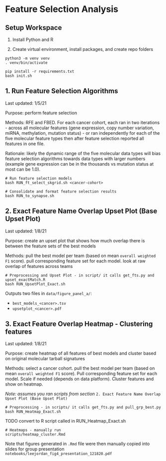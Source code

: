 # Feature Selection Analysis
## Setup Workspace

1. Install Python and R

2. Create virtual environment, install packages, and create repo folders

```
python3 -m venv venv
. venv/bin/activate

pip install -r requirements.txt
bash init.sh
```
## 1. Run Feature Selection Algorithms

Last updated: 1/5/21

Purpose: perform feature selection

Methods: RFE and FBED. For each cancer cohort, each ran in two iterations - across all molecular features (gene expression, copy number variation, miRNA, methylation, mutation status) - or ran independently for each of the five molecular feature types then after feature selection reported all features in one file.

Rationale: likely the dynamic range of the five molecular data types will bias feature selection algorithms towards data types with larger numbers (example gene expression can be in the thousands vs mutation status at most can be 1.0).

```
# Run feature selection models
bash RUN_ft_select_skgrid.sh <cancer-cohort>

# Consolidate and format feature selection results
bash RUN_to_synapse.sh
```

## 2. Exact Feature Name Overlap Upset Plot (Base Upset Plot)

Last updated: 1/8/21

Purpose: create an upset plot that shows how much overlap there is between the feature sets of the best models

Methods: pull the best model per team (based on mean `overall weighted F1` score). pull corresponding feature set for each model. look at raw overlap of features across teams

```
# Preprocessing and Upset Plot - in script/ it calls get_fts.py and upset_exactMatch.R
bash RUN_UpsetPlot_Exact.sh
```

Outputs two files in `data/figure_panel_a/`:

+ `best_models_<cancer>.tsv`
+ `upsetplot_<cancer>.pdf`

## 3. Exact Feature Overlap Heatmap - Clustering features

Last updated: 1/8/21

Purpose: create heatmap of all features of best models and cluster based on original molecular tarball signatures

Methods: select a cancer cohort. pull the best model per team (based on mean `overall weighted F1` score). Pull corresponding feature set for each model. Scale if needed (depends on data platform). Cluster features and show on heatmap.

*Note: assumes you ran scripts from section* `2. Exact Feature Name Overlap Upset Plot (Base Upset Plot)`

```
# Preprocessing - in scripts/ it calls get_fts.py and pull_grp_best.py
bash RUN_Heatmap_Exact.sh
```

TODO convert to R script called in RUN_Heatmap_Exact.sh
```
# Heatmaps - manually run
scripts/heatmap_cluster.Rmd
```

Note that figures generated in `.Rmd` file were then manually copied into slides for group presentation `notebooks/leejordan_fig4_presentation_121820.pdf`
